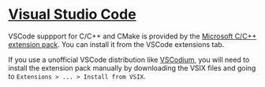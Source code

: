 # [Visual Studio Code](https://code.visualstudio.com)

VSCode suppport for C/C++ and CMake is provided by
the [Microsoft C/C++ extension pack](https://marketplace.visualstudio.com/items?itemName=ms-vscode.cpptools-extension-pack).
You can install it from the VSCode extensions tab.

If you use a unofficial VSCode distribution like [VSCodium](https://vscodium.com), you will need to install the
extension pack manually by downloading the VSIX files and going to `Extensions > ... > Install from VSIX`.
